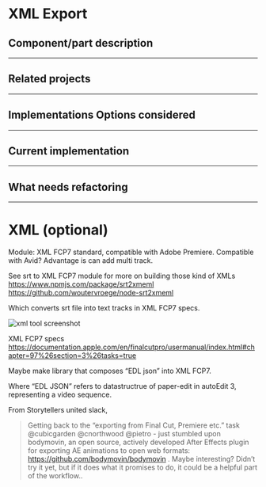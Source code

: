 # XML Export

## Component/part description 

---
## Related projects


---
## Implementations Options considered


---
## Current implementation


---
## What needs refactoring 

----


# XML (optional)
Module: XML FCP7 standard, compatible with Adobe Premiere.
Compatible with Avid? Advantage is can add multi track.

See srt to XML FCP7 module for more on building those kind of XMLs https://www.npmjs.com/package/srt2xmeml
https://github.com/woutervroege/node-srt2xmeml

Which converts srt file into text tracks in XML FCP7 specs.

![xml tool screenshot]() <!-- https://docs.google.com/document/d/12mUuXAtE65vhy5Sm0tmKRdgXGMn_Ob4RZEs9T5uDPkM/edit#heading=h.h9fmyw2nknlw-->

XML FCP7 specs
https://documentation.apple.com/en/finalcutpro/usermanual/index.html#chapter=97%26section=3%26tasks=true

Maybe make library that composes “EDL json” into XML FCP7.

Where “EDL JSON” refers to datastructrue of paper-edit in autoEdit 3, representing a video sequence.

From Storytellers united slack,

>Getting back to the “exporting from Final Cut, Premiere etc.” task @cubicgarden @cnorthwood @pietro - just stumbled upon bodymovin, an open source, actively developed After Effects plugin for exporting AE animations to open web formats: https://github.com/bodymovin/bodymovin . Maybe interesting? Didn’t try it yet, but if it does what it promises to do, it could be a helpful part of the workflow..
